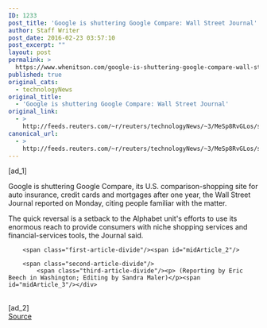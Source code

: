 ```yaml
---
ID: 1233
post_title: 'Google is shuttering Google Compare: Wall Street Journal'
author: Staff Writer
post_date: 2016-02-23 03:57:10
post_excerpt: ""
layout: post
permalink: >
  https://www.whenitson.com/google-is-shuttering-google-compare-wall-street-journal/
published: true
original_cats:
  - technologyNews
original_title:
  - 'Google is shuttering Google Compare: Wall Street Journal'
original_link:
  - >
    http://feeds.reuters.com/~r/reuters/technologyNews/~3/MeSp8RvGLos/story01.htm
canonical_url:
  - >
    http://feeds.reuters.com/~r/reuters/technologyNews/~3/MeSp8RvGLos/story01.htm
---
```

 [ad_1]
<br><div id="articleText">
<span id="midArticle_start"/>

<span class="focusParagraph" readability="8"><p><span class="articleLocatio&lt;/span&gt;n">Google is shuttering Google Compare, its U.S. comparison-shopping site for auto insurance, credit cards and mortgages after one year, the Wall Street Journal reported on Monday, citing people familiar with the matter.</span></p></span><span id="midArticle_0"/><p>The quick reversal is a setback to the Alphabet unit's efforts to use its enormous reach to provide consumers with niche shopping services and financial-services tools, the Journal said.</p><span id="midArticle_1"/>
        
        <span class="first-article-divide"/><span id="midArticle_2"/>
        
        <span class="second-article-divide"/>
            <span class="third-article-divide"/><p> (Reporting by Eric Beech in Washington; Editing by Sandra Maler)</p><span id="midArticle_3"/></div>
<br>[ad_2]
<br><a href="http://feeds.reuters.com/~r/reuters/technologyNews/~3/MeSp8RvGLos/story01.htm">Source </a>